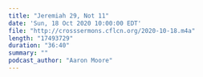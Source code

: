 ```yaml
---
title: "Jeremiah 29, Not 11"
date: 'Sun, 18 Oct 2020 10:00:00 EDT'
file: "http://crosssermons.cflcn.org/2020-10-18.m4a"
length: "17493729"
duration: "36:40"
summary: ""
podcast_author: "Aaron Moore"
---
```

